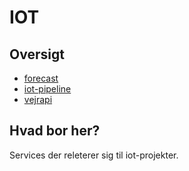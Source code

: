 # IOT

## Oversigt

* [forecast](forecast/README.md)
* [iot-pipeline](iot-pipeline/README.md)
* [vejrapi](https://github.com/frederiksberg/VejrAPI/blob/master/readme.md)

## Hvad bor her?

Services der releterer sig til iot-projekter.

